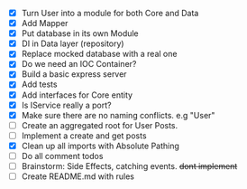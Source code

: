 - [x] Turn User into a module for both Core and Data
- [x] Add Mapper
- [x] Put database in its own Module
- [x] DI in Data layer (repository)
- [x] Replace mocked database with a real one
- [x] Do we need an IOC Container?
- [x] Build a basic express server
- [x] Add tests
- [x] Add interfaces for Core entity
- [x] Is IService really a port?
- [x] Make sure there are no naming conflicts. e.g "User"
- [ ] Create an aggregated root for User Posts.
- [ ] Implement a create and get posts
- [x] Clean up all imports with Absolute Pathing
- [ ] Do all comment todos
- [ ] Brainstorm: Side Effects, catching events. ~~dont implement~~
- [ ] Create README.md with rules
